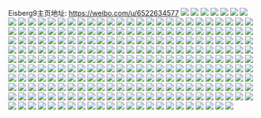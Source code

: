 Eisberg9主页地址: https://weibo.com/u/6522634577 
![](https://wx4.sinaimg.cn/mw2000/0077qjdvgy1h95pe46gwkj31sc2cwx6p.jpg) 
![](https://wx4.sinaimg.cn/mw2000/0077qjdvgy1h95pe5ghdij31r42cqkjl.jpg) 
![](https://wx4.sinaimg.cn/mw2000/0077qjdvgy1h911nxallfj32c02c0b2a.jpg) 
![](https://wx4.sinaimg.cn/mw2000/0077qjdvly1h8u45vkshtj328u32ob2a.jpg) 
![](https://wx4.sinaimg.cn/mw2000/0077qjdvly1h8rog1r203j30n00a5ta0.jpg) 
![](https://wx4.sinaimg.cn/mw2000/0077qjdvly1h8gcdc9smfj31sc2ds1ky.jpg) 
![](https://wx4.sinaimg.cn/mw2000/0077qjdvly1h8gcg4ui9bj31ov29r4qq.jpg) 
![](https://wx4.sinaimg.cn/mw2000/0077qjdvly1h7tenq6ioej334033wkjn.jpg) 
![](https://wx4.sinaimg.cn/mw2000/0077qjdvly1h7teo03ax5j30mz0rtgqr.jpg) 
![](https://wx4.sinaimg.cn/mw2000/0077qjdvly1h7tenx1foyj32c02c0npe.jpg) 
![](https://wx4.sinaimg.cn/mw2000/0077qjdvly1h7tenr4tbrj315c0kj7ag.jpg) 
![](https://wx4.sinaimg.cn/mw2000/0077qjdvly1h7tep6h1xij32c02c0x6q.jpg) 
![](https://wx4.sinaimg.cn/mw2000/0077qjdvly1h7tenxq6usj30mm0qjtb7.jpg) 
![](https://wx4.sinaimg.cn/mw2000/0077qjdvly1h7tens9xvbj32kt2ktkjm.jpg) 
![](https://wx4.sinaimg.cn/mw2000/0077qjdvly1h7tenzcq0gj32c02c0hdt.jpg) 
![](https://wx4.sinaimg.cn/mw2000/0077qjdvly1h7tenmu2scj32c02c07wh.jpg) 
![](https://wx4.sinaimg.cn/mw2000/0077qjdvly1h7l5nfpvhzj32dc35skjn.jpg) 
![](https://wx4.sinaimg.cn/mw2000/0077qjdvly1h7n2ronn8ej30sg1n37oa.jpg) 
![](https://wx4.sinaimg.cn/mw2000/0077qjdvly1h7n2v1vjwbj32b92b94qq.jpg) 
![](https://wx4.sinaimg.cn/mw2000/0077qjdvly1h7n2n3bidnj32c02c04qq.jpg) 
![](https://wx4.sinaimg.cn/mw2000/0077qjdvly1h7noqbb8gjj32c02c0npd.jpg) 
![](https://wx4.sinaimg.cn/mw2000/0077qjdvly1h7n2rq620dj30sg1g87q6.jpg) 
![](https://wx4.sinaimg.cn/mw2000/0077qjdvly1h7n2u4rf3wj32c02c07wi.jpg) 
![](https://wx4.sinaimg.cn/mw2000/0077qjdvly1h7l5nidl7oj32c02c0b2a.jpg) 
![](https://wx4.sinaimg.cn/mw2000/0077qjdvly1h7nos1fa7hj32c02c0x6q.jpg) 
![](https://wx4.sinaimg.cn/mw2000/0077qjdvly1h7gqfitrnsj30qs0sgn3v.jpg) 
![](https://wx4.sinaimg.cn/mw2000/0077qjdvly1h7ikulp0cjj30pt0sgjzd.jpg) 
![](https://wx4.sinaimg.cn/mw2000/0077qjdvly1h7ildkn4tyj31sc2dse81.jpg) 
![](https://wx4.sinaimg.cn/mw2000/0077qjdvly1h7gqfmtqj7j31ky23ykca.jpg) 
![](https://wx4.sinaimg.cn/mw2000/0077qjdvly1h7ikzlqao3j31rc2cc4qp.jpg) 
![](https://wx4.sinaimg.cn/mw2000/0077qjdvly1h7ileo4t7qj324p24phdt.jpg) 
![](https://wx4.sinaimg.cn/mw2000/0077qjdvly1h7ikugyd1hj32c02c0e83.jpg) 
![](https://wx4.sinaimg.cn/mw2000/0077qjdvly1h7ikuk8zk8j32c02c04qq.jpg) 
![](https://wx4.sinaimg.cn/mw2000/0077qjdvly1h7fmtbcyrdj329r2nq4qq.jpg) 
![](https://wx4.sinaimg.cn/mw2000/0077qjdvly1h7fmtragvaj32c02c0u0x.jpg) 
![](https://wx4.sinaimg.cn/mw2000/0077qjdvly1h7fmuc3z0yj32c02c0x6q.jpg) 
![](https://wx4.sinaimg.cn/mw2000/0077qjdvly1h7fmtm1vyvj32c02c0e82.jpg) 
![](https://wx4.sinaimg.cn/mw2000/0077qjdvly1h7fmtn37l2j30my11475l.jpg) 
![](https://wx4.sinaimg.cn/mw2000/0077qjdvly1h7fmv75pdtj30k90j20uh.jpg) 
![](https://wx4.sinaimg.cn/mw2000/0077qjdvly1h7fmufo0eqj32c02c01ky.jpg) 
![](https://wx4.sinaimg.cn/mw2000/0077qjdvly1h7fmti0h0zj32c02c04qq.jpg) 
![](https://wx4.sinaimg.cn/mw2000/0077qjdvly1h7cpjajprfj32ap34fe82.jpg) 
![](https://wx4.sinaimg.cn/mw2000/0077qjdvly1h7cpjb7pj5j30u41441aw.jpg) 
![](https://wx4.sinaimg.cn/mw2000/0077qjdvly1h7cpjgsm7sj32c0340b2b.jpg) 
![](https://wx4.sinaimg.cn/mw2000/0077qjdvly1h7cpjcl6ofj329130e4ej.jpg) 
![](https://wx4.sinaimg.cn/mw2000/0077qjdvly1h7cpjfflarj32c0340hdu.jpg) 
![](https://wx4.sinaimg.cn/mw2000/0077qjdvly1h7cpjkwujmj32c03401kz.jpg) 
![](https://wx4.sinaimg.cn/mw2000/0077qjdvly1h7cpjmsrwdj31sc2ds1ky.jpg) 
![](https://wx4.sinaimg.cn/mw2000/0077qjdvly1h7awhf10dhj30n01dsn6q.jpg) 
![](https://wx4.sinaimg.cn/mw2000/0077qjdvly1h787bwkofoj327k2qub2a.jpg) 
![](https://wx4.sinaimg.cn/mw2000/0077qjdvly1h787buhs81j31yf2lx7wh.jpg) 
![](https://wx4.sinaimg.cn/mw2000/0077qjdvly1h787bouvstj30n00va457.jpg) 
![](https://wx4.sinaimg.cn/mw2000/0077qjdvly1h77j590r33j31sc2ds1ky.jpg) 
![](https://wx4.sinaimg.cn/mw2000/0077qjdvly1h77j5d6g05j31sc2dse82.jpg) 
![](https://wx4.sinaimg.cn/mw2000/0077qjdvly1h77j5u07a1j31b11qpwi9.jpg) 
![](https://wx4.sinaimg.cn/mw2000/0077qjdvly1h77j5vbisnj31sc2dskjl.jpg) 
![](https://wx4.sinaimg.cn/mw2000/0077qjdvly1h77j5ieicdj30u0190q6b.jpg) 
![](https://wx4.sinaimg.cn/mw2000/0077qjdvly1h77j5m3fuuj32c0340u0y.jpg) 
![](https://wx4.sinaimg.cn/mw2000/0077qjdvly1h77b602w8ej30n01dsn9w.jpg) 
![](https://wx4.sinaimg.cn/mw2000/0077qjdvly1h76795d8xuj31mq26snpd.jpg) 
![](https://wx4.sinaimg.cn/mw2000/0077qjdvly1h76796ccbmj31sc2dskjl.jpg) 
![](https://wx4.sinaimg.cn/mw2000/0077qjdvly1h752s2kuk2j30n00eowem.jpg) 
![](https://wx4.sinaimg.cn/mw2000/0077qjdvly1h752s32fpmj30n00bsaau.jpg) 
![](https://wx4.sinaimg.cn/mw2000/0077qjdvly1h752s3h38vj30mf0c0gmg.jpg) 
![](https://wx4.sinaimg.cn/mw2000/0077qjdvly1h752ux5sctj30n00gs0sx.jpg) 
![](https://wx4.sinaimg.cn/mw2000/0077qjdvly1h752v0plwfj30n00qvq5c.jpg) 
![](https://wx4.sinaimg.cn/mw2000/0077qjdvly1h73w6ky3exj30zk18ogou.jpg) 
![](https://wx4.sinaimg.cn/mw2000/0077qjdvly1h72kh4hwn9j32362qx7p8.jpg) 
![](https://wx4.sinaimg.cn/mw2000/0077qjdvly1h72kgr9sgyj32c02tkb2a.jpg) 
![](https://wx4.sinaimg.cn/mw2000/0077qjdvly1h72kggjdofj325d2v6qva.jpg) 
![](https://wx4.sinaimg.cn/mw2000/0077qjdvly1h72kh05omsj32dc35sdnf.jpg) 
![](https://wx4.sinaimg.cn/mw2000/0077qjdvly1h72kh5d53aj32c0340npd.jpg) 
![](https://wx4.sinaimg.cn/mw2000/0077qjdvly1h6blsvim8lj32bw2nqx6q.jpg) 
![](https://wx4.sinaimg.cn/mw2000/0077qjdvly1h6blsxbp5pj32c03404qq.jpg) 
![](https://wx4.sinaimg.cn/mw2000/0077qjdvly1h6blvwh64oj32c02wvnpf.jpg) 
![](https://wx4.sinaimg.cn/mw2000/0077qjdvly1h6blw0o6wxj32392fsb2a.jpg) 
![](https://wx4.sinaimg.cn/mw2000/0077qjdvly1h5zfkseimqj32b332t7wi.jpg) 
![](https://wx4.sinaimg.cn/mw2000/0077qjdvly1h5zfkvrpi6j32c034on6d.jpg) 
![](https://wx4.sinaimg.cn/mw2000/0077qjdvly1h5zfkytmkwj326j30hx6p.jpg) 
![](https://wx4.sinaimg.cn/mw2000/0077qjdvly1h5zfl3b4mrj324u2xl1ky.jpg) 
![](https://wx4.sinaimg.cn/mw2000/0077qjdvly1h5zfkxe8jmj32dc35sqv5.jpg) 
![](https://wx4.sinaimg.cn/mw2000/0077qjdvly1h5zfl2cy01j31sc2ds10d.jpg) 
![](https://wx4.sinaimg.cn/mw2000/0077qjdvly1h5zfl7q3yxj31q72ds7al.jpg) 
![](https://wx4.sinaimg.cn/mw2000/0077qjdvly1h5zfl56yp2j31oq2ctdl8.jpg) 
![](https://wx4.sinaimg.cn/mw2000/0077qjdvly1h5zfl0hb13j31sc2dsu0x.jpg) 
![](https://wx4.sinaimg.cn/mw2000/0077qjdvly1h5zfkqe6hbj31sc2ds1ky.jpg) 
![](https://wx4.sinaimg.cn/mw2000/0077qjdvly1h5achxc4hxj316e1lg4ca.jpg) 
![](https://wx4.sinaimg.cn/mw2000/0077qjdvly1h5achvzqa1j32c435shdu.jpg) 
![](https://wx4.sinaimg.cn/mw2000/0077qjdvly1h5achwvqvej31sc2e2kiv.jpg) 
![](https://wx4.sinaimg.cn/mw2000/0077qjdvly1h5achtcjxuj32cq33xe82.jpg) 
![](https://wx4.sinaimg.cn/mw2000/0077qjdvly1h533h5zb5fj30zf1bf1h7.jpg) 
![](https://wx4.sinaimg.cn/mw2000/0077qjdvly1h533h6yrh7j30zo1bme4b.jpg) 
![](https://wx4.sinaimg.cn/mw2000/0077qjdvly1h533h7it11j30w316sqm8.jpg) 
![](https://wx4.sinaimg.cn/mw2000/0077qjdvly1h533h5bgwqj311e1fkhcy.jpg) 
![](https://wx4.sinaimg.cn/mw2000/0077qjdvly1h46zm852doj31pb2ashdt.jpg) 
![](https://wx4.sinaimg.cn/mw2000/0077qjdvly1h46zm97sbxj31sc2fmkjl.jpg) 
![](https://wx4.sinaimg.cn/mw2000/0077qjdvly1h46zm8ruqkj31k7250b29.jpg) 
![](https://wx4.sinaimg.cn/mw2000/0077qjdvly1h3kqanrnccj30fw0lp0ww.jpg) 
![](https://wx4.sinaimg.cn/mw2000/0077qjdvly1h3kqbzn89zj30l40sg7bd.jpg) 
![](https://wx4.sinaimg.cn/mw2000/0077qjdvly1h3fklg8pf2j31q92cn7wh.jpg) 
![](https://wx4.sinaimg.cn/mw2000/0077qjdvly1h3fklh8e9rj32c0324e82.jpg) 
![](https://wx4.sinaimg.cn/mw2000/0077qjdvly1h3fklhynxej31qo2ce4qp.jpg) 
![](https://wx4.sinaimg.cn/mw2000/0077qjdvly1h3fklfgaelj31qv2ck4qp.jpg) 
![](https://wx4.sinaimg.cn/mw2000/0077qjdvly1h3fkljtd37j32bg2z7e82.jpg) 
![](https://wx4.sinaimg.cn/mw2000/0077qjdvly1h3fklrmgbrj32c02c0npe.jpg) 
![](https://wx4.sinaimg.cn/mw2000/0077qjdvly1h2tlfb2hiyj31fq1wz7wh.jpg) 
![](https://wx4.sinaimg.cn/mw2000/0077qjdvly1h2tlfdpwswj31dk1u24qp.jpg) 
![](https://wx4.sinaimg.cn/mw2000/0077qjdvly1h2jtvzbgg1j325y2xjb2b.jpg) 
![](https://wx4.sinaimg.cn/mw2000/0077qjdvly1h2jtvoq7blj30qc0z4dtd.jpg) 
![](https://wx4.sinaimg.cn/mw2000/0077qjdvly1h2jtw76q91j32at33px6r.jpg) 
![](https://wx4.sinaimg.cn/mw2000/0077qjdvly1h2jtvqz1nij323g2pu1ky.jpg) 
![](https://wx4.sinaimg.cn/mw2000/0077qjdvly1h2jtwkug8tj32at32f4qr.jpg) 
![](https://wx4.sinaimg.cn/mw2000/0077qjdvly1h2jtwnzlexj32c02uzkjn.jpg) 
![](https://wx4.sinaimg.cn/mw2000/0077qjdvly1h2jtwfem5yj31r02c0x6r.jpg) 
![](https://wx4.sinaimg.cn/mw2000/0077qjdvly1h2jtwibo5mj33402c0b2d.jpg) 
![](https://wx4.sinaimg.cn/mw2000/0077qjdvly1h2jtwpqgymj30r2102k1c.jpg) 
![](https://wx4.sinaimg.cn/mw2000/0077qjdvly1h2dz09xk1xj31r62ex1kx.jpg) 
![](https://wx4.sinaimg.cn/mw2000/0077qjdvly1h2dz08n5sej31qy29skjl.jpg) 
![](https://wx4.sinaimg.cn/mw2000/0077qjdvly1h2dz01cc7rj31r72d3e81.jpg) 
![](https://wx4.sinaimg.cn/mw2000/0077qjdvly1h1oaktz8fcj30wi1yck01.jpg) 
![](https://wx4.sinaimg.cn/mw2000/0077qjdvly1h1oakud0bhj30wi1ycair.jpg) 
![](https://wx4.sinaimg.cn/mw2000/0077qjdvly1h11ggfxippj30n01dsahz.jpg) 
![](https://wx4.sinaimg.cn/mw2000/0077qjdvly1h0xwn436w1j30n01dsn63.jpg) 
![](https://wx4.sinaimg.cn/mw2000/0077qjdvly1h0xwn3f3lmj30n01dswmd.jpg) 
![](https://wx4.sinaimg.cn/mw2000/0077qjdvly1h0xwn2yk4fj30zg1baagm.jpg) 
![](https://wx4.sinaimg.cn/mw2000/0077qjdvly1h0sw8vwfkfj324d2zf1ky.jpg) 
![](https://wx4.sinaimg.cn/mw2000/0077qjdvly1h0sw8x8gydj31pr2bz4qp.jpg) 
![](https://wx4.sinaimg.cn/mw2000/0077qjdvly1h0sw8hivydj31iw216e81.jpg) 
![](https://wx4.sinaimg.cn/mw2000/0077qjdvly1h0sw8rt5nuj32ds1sckjm.jpg) 
![](https://wx4.sinaimg.cn/mw2000/0077qjdvly1h01ozt3whrj32642ykhdv.jpg) 
![](https://wx4.sinaimg.cn/mw2000/0077qjdvgy1gzgsjezp4xj31q72auu0x.jpg) 
![](https://wx4.sinaimg.cn/mw2000/0077qjdvgy1gzgsj8wd88j31pb29cu0x.jpg) 
![](https://wx4.sinaimg.cn/mw2000/0077qjdvly1gyuyv8khopj31sc2ds7wh.jpg) 
![](https://wx4.sinaimg.cn/mw2000/0077qjdvly1gyuyv7shh0j31sc2dsu0x.jpg) 
![](https://wx4.sinaimg.cn/mw2000/0077qjdvly1gy9nydns2yj30k00gk40r.jpg) 
![](https://wx4.sinaimg.cn/mw2000/0077qjdvly1gy5lzreawnj32c0340e83.jpg) 
![](https://wx4.sinaimg.cn/mw2000/0077qjdvly1gy5lzufi1gj32c0340hdv.jpg) 
![](https://wx4.sinaimg.cn/mw2000/0077qjdvly1gy5lzonbsyj32c0340b2b.jpg) 
![](https://wx4.sinaimg.cn/mw2000/0077qjdvly1gy2syzqvouj321p2qahdu.jpg) 
![](https://wx4.sinaimg.cn/mw2000/0077qjdvly1gy2sytjsiwj31sc2ds4qk.jpg) 
![](https://wx4.sinaimg.cn/mw2000/0077qjdvly1gy2syse0xoj323f2ske82.jpg) 
![](https://wx4.sinaimg.cn/mw2000/0077qjdvly1gy2syv4cmzj320e2mru0x.jpg) 
![](https://wx4.sinaimg.cn/mw2000/0077qjdvly1gy2syq2lymj31n526uhdt.jpg) 
![](https://wx4.sinaimg.cn/mw2000/0077qjdvly1gy2syxo3bkj322i2rdkjm.jpg) 
![](https://wx4.sinaimg.cn/mw2000/0077qjdvly1gxsxvtmkf9j30n01ds0wo.jpg) 
![](https://wx4.sinaimg.cn/mw2000/0077qjdvly1gxmc0u587ij330z29q4qt.jpg) 
![](https://wx4.sinaimg.cn/mw2000/0077qjdvly1gxkc0q4e17j31451jo1kx.jpg) 
![](https://wx4.sinaimg.cn/mw2000/0077qjdvly1gxkc0s2oobj31sc2ds7wi.jpg) 
![](https://wx4.sinaimg.cn/mw2000/0077qjdvly1gxkc0ufg53j315o1k0tsd.jpg) 
![](https://wx4.sinaimg.cn/mw2000/0077qjdvly1gxkc0tpugej31sc2dsx6p.jpg) 
![](https://wx4.sinaimg.cn/mw2000/0077qjdvly1gxkc0qt2dcj316o1kwx0a.jpg) 
![](https://wx4.sinaimg.cn/mw2000/0077qjdvly1gxh7lrjumij30j60juq8e.jpg) 
![](https://wx4.sinaimg.cn/mw2000/0077qjdvly1gxh7lrv68tj30ei0e0aa1.jpg) 
![](https://wx4.sinaimg.cn/mw2000/0077qjdvly1gxfmx2h44bj32c02c04qq.jpg) 
![](https://wx4.sinaimg.cn/mw2000/0077qjdvly1gxfmx35xxxj32c02c07wi.jpg) 
![](https://wx4.sinaimg.cn/mw2000/0077qjdvly1gxfmuudzd0j315g1j0kg9.jpg) 
![](https://wx4.sinaimg.cn/mw2000/0077qjdvly1gxfmutskh4j316o1kw7vy.jpg) 
![](https://wx4.sinaimg.cn/mw2000/0077qjdvly1gxfd1f5d25j320a2jzu0x.jpg) 
![](https://wx4.sinaimg.cn/mw2000/0077qjdvly1gxajudoaiej324v2tuu0y.jpg) 
![](https://wx4.sinaimg.cn/mw2000/0077qjdvly1gxaje90bn3j30u0140afc.jpg) 
![](https://wx4.sinaimg.cn/mw2000/0077qjdvly1gxajdyu31bj31400u0gss.jpg) 
![](https://wx4.sinaimg.cn/mw2000/0077qjdvly1gxaje8gy6qj32c0340b2c.jpg) 
![](https://wx4.sinaimg.cn/mw2000/0077qjdvly1gx39z2emv4j32c0340b2b.jpg) 
![](https://wx4.sinaimg.cn/mw2000/0077qjdvly1gwwltctqiyj31sc2ds1ky.jpg) 
![](https://wx4.sinaimg.cn/mw2000/0077qjdvly1gwwltdzbodj31sc2dsqv5.jpg) 
![](https://wx4.sinaimg.cn/mw2000/0077qjdvly1gwwltbo5e7j31sc2dsu0x.jpg) 
![](https://wx4.sinaimg.cn/mw2000/0077qjdvly1gwwlt9hu3nj31sc2dsx6p.jpg) 
![](https://wx4.sinaimg.cn/mw2000/0077qjdvly1gwrhydgaeej30fn081wf9.jpg) 
![](https://wx4.sinaimg.cn/mw2000/0077qjdvly1gwimrs8anjj32c03407wk.jpg) 
![](https://wx4.sinaimg.cn/mw2000/0077qjdvly1gwimrvi4hsj326s2x17wk.jpg) 
![](https://wx4.sinaimg.cn/mw2000/0077qjdvly1gwimrxu12uj32al325kjo.jpg) 
![](https://wx4.sinaimg.cn/mw2000/0077qjdvly1gwimrtuudpj327i31snpf.jpg) 
![](https://wx4.sinaimg.cn/mw2000/0077qjdvly1gwf3cjiw25j32c02x5b2b.jpg) 
![](https://wx4.sinaimg.cn/mw2000/0077qjdvly1gwf3cm54t7j32c0340npe.jpg) 
![](https://wx4.sinaimg.cn/mw2000/0077qjdvly1gwf3ckx3h9j3224340qv6.jpg) 
![](https://wx4.sinaimg.cn/mw2000/0077qjdvly1gwf3cns1vdj328t2veu0y.jpg) 
![](https://wx4.sinaimg.cn/mw2000/0077qjdvly1gwcmwqme9lj320t2p37wi.jpg) 
![](https://wx4.sinaimg.cn/mw2000/0077qjdvly1gwax5t6yy0j31pl2a6npd.jpg) 
![](https://wx4.sinaimg.cn/mw2000/0077qjdvly1gwax5vdus0j31sc2ds4qp.jpg) 
![](https://wx4.sinaimg.cn/mw2000/0077qjdvly1gwax5q5kcwj31pz2amqv6.jpg) 
![](https://wx4.sinaimg.cn/mw2000/0077qjdvly1gwax5urqgtj31q32athdt.jpg) 
![](https://wx4.sinaimg.cn/mw2000/0077qjdvly1gwax5ruqlnj31sc2dsnpe.jpg) 
![](https://wx4.sinaimg.cn/mw2000/0077qjdvly1gwax5skx4zj31qn2bjhdt.jpg) 
![](https://wx4.sinaimg.cn/mw2000/0077qjdvly1gw2y1v1d05j32a631khdu.jpg) 
![](https://wx4.sinaimg.cn/mw2000/0077qjdvly1gw2y1u03jvj32722xf7wh.jpg) 
![](https://wx4.sinaimg.cn/mw2000/0077qjdvly1gw2y1w70akj32522urqv6.jpg) 
![](https://wx4.sinaimg.cn/mw2000/0077qjdvly1gw2y1yg6qyj32452tje82.jpg) 
![](https://wx4.sinaimg.cn/mw2000/0077qjdvly1gw2y21c106j32c0340b2b.jpg) 
![](https://wx4.sinaimg.cn/mw2000/0077qjdvly1gw2y3dp6d0j329w318e82.jpg) 
![](https://wx4.sinaimg.cn/mw2000/0077qjdvly1gvyi5ohslqj30n01dsdnb.jpg) 
![](https://wx4.sinaimg.cn/mw2000/0077qjdvly1gvxkmq2osmj32c0340qv8.jpg) 
![](https://wx4.sinaimg.cn/mw2000/0077qjdvly1gvxknfhy54j316o1kw4qp.jpg) 
![](https://wx4.sinaimg.cn/mw2000/0077qjdvly1gvua8zpnsdj33402c07wj.jpg) 
![](https://wx4.sinaimg.cn/mw2000/0077qjdvly1gvua99gys6j32c02ubkjm.jpg) 
![](https://wx4.sinaimg.cn/mw2000/0077qjdvly1gvp1y7vohhj60n01dsqb002.jpg) 
![](https://wx4.sinaimg.cn/mw2000/0077qjdvly1gvofj6f90fj33402c0qv7.jpg) 
![](https://wx4.sinaimg.cn/mw2000/0077qjdvly1gvofj1ozl7j60u01404ep02.jpg) 
![](https://wx4.sinaimg.cn/mw2000/0077qjdvly1gvo2e10vlsj62c02c04qr02.jpg) 
![](https://wx4.sinaimg.cn/mw2000/0077qjdvly1gvnsbvg35tj61sc2ds7wi02.jpg) 
![](https://wx4.sinaimg.cn/mw2000/0077qjdvly1gvnsc0cmauj61sc2dsb2902.jpg) 
![](https://wx4.sinaimg.cn/mw2000/0077qjdvly1gvnsbydxy4j61sc2dsqv502.jpg) 
![](https://wx4.sinaimg.cn/mw2000/0077qjdvly1gvlmdvjmhwj621q2tshdu02.jpg) 
![](https://wx4.sinaimg.cn/mw2000/0077qjdvly1gvlmdxjmg0j62c03407wj02.jpg) 
![](https://wx4.sinaimg.cn/mw2000/0077qjdvly1gvlmdzmjdmj62c03401kz02.jpg) 
![](https://wx4.sinaimg.cn/mw2000/0077qjdvly1gvlmdtgq5hj62c03407wj02.jpg) 
![](https://wx4.sinaimg.cn/mw2000/0077qjdvly1gvkkqamgl6j62c03401ky02.jpg) 
![](https://wx4.sinaimg.cn/mw2000/0077qjdvly1gvesb4u6hwj62c0340u0y02.jpg) 
![](https://wx4.sinaimg.cn/mw2000/0077qjdvly1gvesb1kmznj62c0340npe02.jpg) 
![](https://wx4.sinaimg.cn/mw2000/0077qjdvly1gvesb2z6blj62c0340hdu02.jpg) 
![](https://wx4.sinaimg.cn/mw2000/0077qjdvly1gvejecw6bcj61sc2dsx6p02.jpg) 
![](https://wx4.sinaimg.cn/mw2000/0077qjdvly1gvejedvphxj62c03401ky02.jpg) 
![](https://wx4.sinaimg.cn/mw2000/0077qjdvly1gvejebp4r5j61sc2dsnpd02.jpg) 
![](https://wx4.sinaimg.cn/mw2000/0077qjdvly1gvejee9mbuj60kz19e7bm02.jpg) 
![](https://wx4.sinaimg.cn/mw2000/0077qjdvly1gvejefyrpmj62c0340hdu02.jpg) 
![](https://wx4.sinaimg.cn/mw2000/0077qjdvly1gvejeh4bl7j60ot0zggxq02.jpg) 
![](https://wx4.sinaimg.cn/mw2000/0077qjdvly1gvej8iqhkyj62c0340x6r02.jpg) 
![](https://wx4.sinaimg.cn/mw2000/0077qjdvly1gvej8jeatmj61jo1wau0n02.jpg) 
![](https://wx4.sinaimg.cn/mw2000/0077qjdvly1gvchrfrtfbj62c0340kjm02.jpg) 
![](https://wx4.sinaimg.cn/mw2000/0077qjdvly1gvbisndjyjj61q32ce7wh02.jpg) 
![](https://wx4.sinaimg.cn/mw2000/0077qjdvly1gv8sjfy9z2j62c03401ky02.jpg) 
![](https://wx4.sinaimg.cn/mw2000/0077qjdvly1gv7la1c3rbj62c0340qv802.jpg) 
![](https://wx4.sinaimg.cn/mw2000/0077qjdvly1gv7la4981kj62c03407wk02.jpg) 
![](https://wx4.sinaimg.cn/mw2000/0077qjdvgy1gv63lyzur9j62c0340qv702.jpg) 
![](https://wx4.sinaimg.cn/mw2000/0077qjdvgy1gv63m3beboj626y30b4qr02.jpg) 
![](https://wx4.sinaimg.cn/mw2000/0077qjdvgy1gv63m7fdnrj629d30he8202.jpg) 
![](https://wx4.sinaimg.cn/mw2000/0077qjdvgy1gv63md06kqj62c03404qs02.jpg) 
![](https://wx4.sinaimg.cn/mw2000/0077qjdvgy1gv63mfdl5fj62c03401kz02.jpg) 
![](https://wx4.sinaimg.cn/mw2000/0077qjdvgy1gv63lwwnupj628r31qkjm02.jpg) 
![](https://wx4.sinaimg.cn/mw2000/0077qjdvgy1gv4mqmt97bj62782xr4qq02.jpg) 
![](https://wx4.sinaimg.cn/mw2000/0077qjdvgy1gv4mqsyjlij629m30t4qq02.jpg) 
![](https://wx4.sinaimg.cn/mw2000/0077qjdvgy1gv4mqwpc4kj62742xiqv602.jpg) 
![](https://wx4.sinaimg.cn/mw2000/0077qjdvly1gutvs4srwkj62c03401kz02.jpg) 
![](https://wx4.sinaimg.cn/mw2000/0077qjdvly1gut5cydd0uj63402c0e8102.jpg) 
![](https://wx4.sinaimg.cn/mw2000/0077qjdvly1guifsrh2ktj62c03407wk02.jpg) 
![](https://wx4.sinaimg.cn/mw2000/0077qjdvly1guifs1sd0uj62c0340e8402.jpg) 
![](https://wx4.sinaimg.cn/mw2000/0077qjdvly1guifr6xs52j61yz27le8302.jpg) 
![](https://wx4.sinaimg.cn/mw2000/0077qjdvly1guifu47m9dj62c03401l202.jpg) 
![](https://wx4.sinaimg.cn/mw2000/0077qjdvly1guifrk9taaj61sv2bzb2a02.jpg) 
![](https://wx4.sinaimg.cn/mw2000/0077qjdvly1guifqojs0fj62c0340nph02.jpg) 
![](https://wx4.sinaimg.cn/mw2000/0077qjdvly1gufct7x8xzj61sc2dsu0x02.jpg) 
![](https://wx4.sinaimg.cn/mw2000/0077qjdvly1gub9dxkih2j62c0340u0y02.jpg) 
![](https://wx4.sinaimg.cn/mw2000/0077qjdvly1gub9dpmgguj62c0340u0z02.jpg) 
![](https://wx4.sinaimg.cn/mw2000/0077qjdvly1gub9ehmyjuj62c0340b2b02.jpg) 
![](https://wx4.sinaimg.cn/mw2000/0077qjdvly1gub9du7nmmj62c03401l002.jpg) 
![](https://wx4.sinaimg.cn/mw2000/0077qjdvly1gub9ec9rp8j62c0340b2b02.jpg) 
![](https://wx4.sinaimg.cn/mw2000/0077qjdvly1gub9dmwmoaj62a52wrhdv02.jpg) 
![](https://wx4.sinaimg.cn/mw2000/0077qjdvly1gub9e9qk08j62c0340qv802.jpg) 
![](https://wx4.sinaimg.cn/mw2000/0077qjdvly1gub9efrq3pj62c0340kjn02.jpg) 
![](https://wx4.sinaimg.cn/mw2000/0077qjdvly1gub9ejwb9lj62c0304qv702.jpg) 
![](https://wx4.sinaimg.cn/mw2000/0077qjdvly1gu9ioyykrsj61sc2ds4qq02.jpg) 
![](https://wx4.sinaimg.cn/mw2000/0077qjdvly1gu9ip0z0jaj61sc2ds7wi02.jpg) 
![](https://wx4.sinaimg.cn/mw2000/0077qjdvly1gu1zu1cpmrj31sc2ds7wi.jpg) 
![](https://wx4.sinaimg.cn/mw2000/0077qjdvly1gtxy9xniojj322l2rekjm.jpg) 
![](https://wx4.sinaimg.cn/mw2000/0077qjdvly1gtxy9y8cvlj313z1ezwwa.jpg) 
![](https://wx4.sinaimg.cn/mw2000/0077qjdvly1gtxy9rtw9mj315n1gvh46.jpg) 
